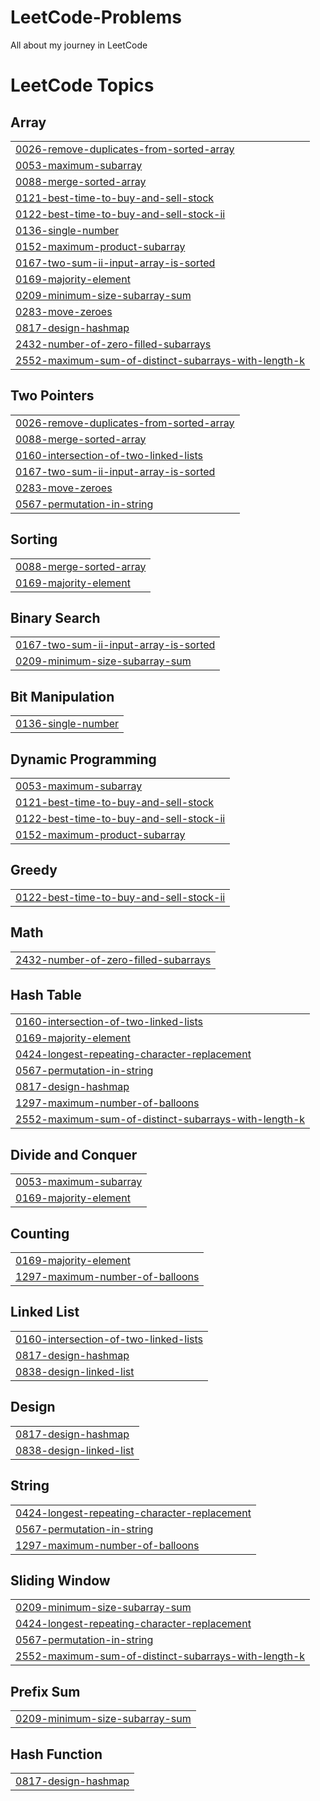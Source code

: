# LeetCode-Problems
All about my journey in LeetCode

<!---LeetCode Topics Start-->
# LeetCode Topics
## Array
|  |
| ------- |
| [0026-remove-duplicates-from-sorted-array](https://github.com/charankoganti9/LeetCode-Problems/tree/master/0026-remove-duplicates-from-sorted-array) |
| [0053-maximum-subarray](https://github.com/charankoganti9/LeetCode-Problems/tree/master/0053-maximum-subarray) |
| [0088-merge-sorted-array](https://github.com/charankoganti9/LeetCode-Problems/tree/master/0088-merge-sorted-array) |
| [0121-best-time-to-buy-and-sell-stock](https://github.com/charankoganti9/LeetCode-Problems/tree/master/0121-best-time-to-buy-and-sell-stock) |
| [0122-best-time-to-buy-and-sell-stock-ii](https://github.com/charankoganti9/LeetCode-Problems/tree/master/0122-best-time-to-buy-and-sell-stock-ii) |
| [0136-single-number](https://github.com/charankoganti9/LeetCode-Problems/tree/master/0136-single-number) |
| [0152-maximum-product-subarray](https://github.com/charankoganti9/LeetCode-Problems/tree/master/0152-maximum-product-subarray) |
| [0167-two-sum-ii-input-array-is-sorted](https://github.com/charankoganti9/LeetCode-Problems/tree/master/0167-two-sum-ii-input-array-is-sorted) |
| [0169-majority-element](https://github.com/charankoganti9/LeetCode-Problems/tree/master/0169-majority-element) |
| [0209-minimum-size-subarray-sum](https://github.com/charankoganti9/LeetCode-Problems/tree/master/0209-minimum-size-subarray-sum) |
| [0283-move-zeroes](https://github.com/charankoganti9/LeetCode-Problems/tree/master/0283-move-zeroes) |
| [0817-design-hashmap](https://github.com/charankoganti9/LeetCode-Problems/tree/master/0817-design-hashmap) |
| [2432-number-of-zero-filled-subarrays](https://github.com/charankoganti9/LeetCode-Problems/tree/master/2432-number-of-zero-filled-subarrays) |
| [2552-maximum-sum-of-distinct-subarrays-with-length-k](https://github.com/charankoganti9/LeetCode-Problems/tree/master/2552-maximum-sum-of-distinct-subarrays-with-length-k) |
## Two Pointers
|  |
| ------- |
| [0026-remove-duplicates-from-sorted-array](https://github.com/charankoganti9/LeetCode-Problems/tree/master/0026-remove-duplicates-from-sorted-array) |
| [0088-merge-sorted-array](https://github.com/charankoganti9/LeetCode-Problems/tree/master/0088-merge-sorted-array) |
| [0160-intersection-of-two-linked-lists](https://github.com/charankoganti9/LeetCode-Problems/tree/master/0160-intersection-of-two-linked-lists) |
| [0167-two-sum-ii-input-array-is-sorted](https://github.com/charankoganti9/LeetCode-Problems/tree/master/0167-two-sum-ii-input-array-is-sorted) |
| [0283-move-zeroes](https://github.com/charankoganti9/LeetCode-Problems/tree/master/0283-move-zeroes) |
| [0567-permutation-in-string](https://github.com/charankoganti9/LeetCode-Problems/tree/master/0567-permutation-in-string) |
## Sorting
|  |
| ------- |
| [0088-merge-sorted-array](https://github.com/charankoganti9/LeetCode-Problems/tree/master/0088-merge-sorted-array) |
| [0169-majority-element](https://github.com/charankoganti9/LeetCode-Problems/tree/master/0169-majority-element) |
## Binary Search
|  |
| ------- |
| [0167-two-sum-ii-input-array-is-sorted](https://github.com/charankoganti9/LeetCode-Problems/tree/master/0167-two-sum-ii-input-array-is-sorted) |
| [0209-minimum-size-subarray-sum](https://github.com/charankoganti9/LeetCode-Problems/tree/master/0209-minimum-size-subarray-sum) |
## Bit Manipulation
|  |
| ------- |
| [0136-single-number](https://github.com/charankoganti9/LeetCode-Problems/tree/master/0136-single-number) |
## Dynamic Programming
|  |
| ------- |
| [0053-maximum-subarray](https://github.com/charankoganti9/LeetCode-Problems/tree/master/0053-maximum-subarray) |
| [0121-best-time-to-buy-and-sell-stock](https://github.com/charankoganti9/LeetCode-Problems/tree/master/0121-best-time-to-buy-and-sell-stock) |
| [0122-best-time-to-buy-and-sell-stock-ii](https://github.com/charankoganti9/LeetCode-Problems/tree/master/0122-best-time-to-buy-and-sell-stock-ii) |
| [0152-maximum-product-subarray](https://github.com/charankoganti9/LeetCode-Problems/tree/master/0152-maximum-product-subarray) |
## Greedy
|  |
| ------- |
| [0122-best-time-to-buy-and-sell-stock-ii](https://github.com/charankoganti9/LeetCode-Problems/tree/master/0122-best-time-to-buy-and-sell-stock-ii) |
## Math
|  |
| ------- |
| [2432-number-of-zero-filled-subarrays](https://github.com/charankoganti9/LeetCode-Problems/tree/master/2432-number-of-zero-filled-subarrays) |
## Hash Table
|  |
| ------- |
| [0160-intersection-of-two-linked-lists](https://github.com/charankoganti9/LeetCode-Problems/tree/master/0160-intersection-of-two-linked-lists) |
| [0169-majority-element](https://github.com/charankoganti9/LeetCode-Problems/tree/master/0169-majority-element) |
| [0424-longest-repeating-character-replacement](https://github.com/charankoganti9/LeetCode-Problems/tree/master/0424-longest-repeating-character-replacement) |
| [0567-permutation-in-string](https://github.com/charankoganti9/LeetCode-Problems/tree/master/0567-permutation-in-string) |
| [0817-design-hashmap](https://github.com/charankoganti9/LeetCode-Problems/tree/master/0817-design-hashmap) |
| [1297-maximum-number-of-balloons](https://github.com/charankoganti9/LeetCode-Problems/tree/master/1297-maximum-number-of-balloons) |
| [2552-maximum-sum-of-distinct-subarrays-with-length-k](https://github.com/charankoganti9/LeetCode-Problems/tree/master/2552-maximum-sum-of-distinct-subarrays-with-length-k) |
## Divide and Conquer
|  |
| ------- |
| [0053-maximum-subarray](https://github.com/charankoganti9/LeetCode-Problems/tree/master/0053-maximum-subarray) |
| [0169-majority-element](https://github.com/charankoganti9/LeetCode-Problems/tree/master/0169-majority-element) |
## Counting
|  |
| ------- |
| [0169-majority-element](https://github.com/charankoganti9/LeetCode-Problems/tree/master/0169-majority-element) |
| [1297-maximum-number-of-balloons](https://github.com/charankoganti9/LeetCode-Problems/tree/master/1297-maximum-number-of-balloons) |
## Linked List
|  |
| ------- |
| [0160-intersection-of-two-linked-lists](https://github.com/charankoganti9/LeetCode-Problems/tree/master/0160-intersection-of-two-linked-lists) |
| [0817-design-hashmap](https://github.com/charankoganti9/LeetCode-Problems/tree/master/0817-design-hashmap) |
| [0838-design-linked-list](https://github.com/charankoganti9/LeetCode-Problems/tree/master/0838-design-linked-list) |
## Design
|  |
| ------- |
| [0817-design-hashmap](https://github.com/charankoganti9/LeetCode-Problems/tree/master/0817-design-hashmap) |
| [0838-design-linked-list](https://github.com/charankoganti9/LeetCode-Problems/tree/master/0838-design-linked-list) |
## String
|  |
| ------- |
| [0424-longest-repeating-character-replacement](https://github.com/charankoganti9/LeetCode-Problems/tree/master/0424-longest-repeating-character-replacement) |
| [0567-permutation-in-string](https://github.com/charankoganti9/LeetCode-Problems/tree/master/0567-permutation-in-string) |
| [1297-maximum-number-of-balloons](https://github.com/charankoganti9/LeetCode-Problems/tree/master/1297-maximum-number-of-balloons) |
## Sliding Window
|  |
| ------- |
| [0209-minimum-size-subarray-sum](https://github.com/charankoganti9/LeetCode-Problems/tree/master/0209-minimum-size-subarray-sum) |
| [0424-longest-repeating-character-replacement](https://github.com/charankoganti9/LeetCode-Problems/tree/master/0424-longest-repeating-character-replacement) |
| [0567-permutation-in-string](https://github.com/charankoganti9/LeetCode-Problems/tree/master/0567-permutation-in-string) |
| [2552-maximum-sum-of-distinct-subarrays-with-length-k](https://github.com/charankoganti9/LeetCode-Problems/tree/master/2552-maximum-sum-of-distinct-subarrays-with-length-k) |
## Prefix Sum
|  |
| ------- |
| [0209-minimum-size-subarray-sum](https://github.com/charankoganti9/LeetCode-Problems/tree/master/0209-minimum-size-subarray-sum) |
## Hash Function
|  |
| ------- |
| [0817-design-hashmap](https://github.com/charankoganti9/LeetCode-Problems/tree/master/0817-design-hashmap) |
<!---LeetCode Topics End-->